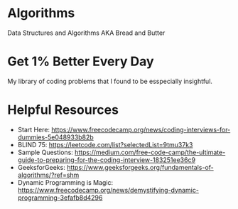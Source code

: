 # Algorithms
Data Structures and Algorithms AKA Bread and Butter

# Get 1% Better Every Day

My library of coding problems that I found to be esspecially insightful.

# Helpful Resources 

-   Start Here: https://www.freecodecamp.org/news/coding-interviews-for-dummies-5e048933b82b 
-   BLIND 75:   https://leetcode.com/list?selectedList=9tmu37k3
-   Sample Questions: https://medium.com/free-code-camp/the-ultimate-guide-to-preparing-for-the-coding-interview-183251ee36c9
-   GeeksforGeeks: https://www.geeksforgeeks.org/fundamentals-of-algorithms/?ref=shm
-   Dynamic Programming is Magic: https://www.freecodecamp.org/news/demystifying-dynamic-programming-3efafb8d4296
